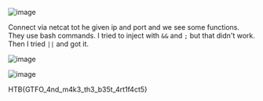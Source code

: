 ![image](https://user-images.githubusercontent.com/80063008/169343545-23e76ac5-87b9-4be9-aac6-2ad722f3a0e7.png)

Connect via netcat tot he given ip and port and we see some functions. They use bash commands. I tried to inject with `&&` and `;` but that didn't work. Then I tried `||` and got it.

![image](https://user-images.githubusercontent.com/80063008/169343735-af2c2b5e-d90e-4e85-85bf-67bc6bc885d0.png)

![image](https://user-images.githubusercontent.com/80063008/169343852-32ad75c2-f5ff-46b0-943a-a0d45bce94d3.png)

HTB{GTFO_4nd_m4k3_th3_b35t_4rt1f4ct5}
